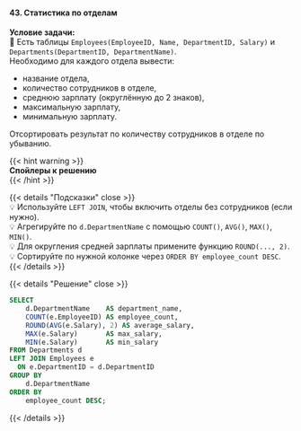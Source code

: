 #### 43. Статистика по отделам

**Условие задачи:**  
📌 Есть таблицы `Employees(EmployeeID, Name, DepartmentID, Salary)` и `Departments(DepartmentID, DepartmentName)`.  
Необходимо для каждого отдела вывести:
- название отдела,
- количество сотрудников в отделе,
- среднюю зарплату (округлённую до 2 знаков),
- максимальную зарплату,
- минимальную зарплату.

Отсортировать результат по количеству сотрудников в отделе по убыванию.

{{< hint warning >}}  
**Спойлеры к решению**  
{{< /hint >}}

{{< details "Подсказки" close >}}  
💡 Используйте `LEFT JOIN`, чтобы включить отделы без сотрудников (если нужно).  
💡 Агрегируйте по `d.DepartmentName` с помощью `COUNT()`, `AVG()`, `MAX()`, `MIN()`.  
💡 Для округления средней зарплаты примените функцию `ROUND(..., 2)`.  
💡 Сортируйте по нужной колонке через `ORDER BY employee_count DESC`.  
{{< /details >}}

{{< details "Решение" close >}}
```sql
SELECT
    d.DepartmentName    AS department_name,
    COUNT(e.EmployeeID) AS employee_count,
    ROUND(AVG(e.Salary), 2) AS average_salary,
    MAX(e.Salary)       AS max_salary,
    MIN(e.Salary)       AS min_salary
FROM Departments d
LEFT JOIN Employees e
  ON e.DepartmentID = d.DepartmentID
GROUP BY
    d.DepartmentName
ORDER BY
    employee_count DESC;
````

{{< /details >}}